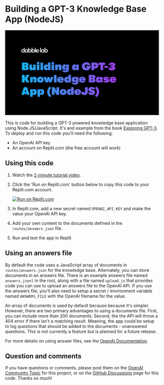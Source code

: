 # Building a GPT-3 Knowledge Base App (NodeJS)

![Building a GPT-3 Knowledge Base App (NodeJS)](./public/images/cover.png)

This is code for building a GPT-3 powered knowledge base application using Node.JS/JavaScript. It's and example from the book [Exploring GPT-3](https://www.amazon.com/dp/1800563191). To deploy and run this code you'll need the following:

- An OpenAI API key
- An account on Replit.com (the free account will work)

## Using this code

1. Watch the [2-minute tutorial video](https://youtu.be/o3IiN2eISA0).
2. Click the 'Run on Replit.com' button below to copy this code to your Replit.com account.

    [![Run on Replit.com](https://repl.it/badge/github/dabblelab/gptanswers-node)](https://repl.it/github/dabblelab/gptanswers-node)

3. In Replit.com, add a new secret named `OPENAI_API_KEY` and make the value your OpenAI API key. 
4. Add your own content to the documents defined in the `routes/answers.json` file.
5. Run and test the app in Replit

## Using an answers file

By default the code uses a JavaScript array of documents in `routes/answers.json` for the knowledge base. Alternately, you can store documents in an answers file. There is an example answers file named `answers.jsonl` in the root, along with a file named `upload.js` that provides code you can use to upload an answers file to the OpenAI API. If you use the answers file, you'll also need to setup a secret / environment variable named `ANSWERS_FILE` with the OpenAI filename for the value.

An array of documents is used by default because because it's simpler. However, there are two primary advantages to using a documents file. First, you can include more than 200 documents. Second, the the API will throw a 404 error if there isn't a matching result. Meaning, the app could be setup to log questions that should be added to the documents - unanswered questions. This is not currently a feature but is planned for a future release.

For more details on using answer files, see the [OpenAI Documentation](https://beta.openai.com/docs/api-reference/answers).

## Question and comments

If you have questions or comments, please post them on the [OpenAI Community Topic](https://community.openai.com/t/getting-started-with-the-openai-api-and-node-js-javascript/223) for this project, or on the [GitHub Discussions](https://github.com/dabblelab/gptanswers-node/discussions) page for this code. Thanks so much!
